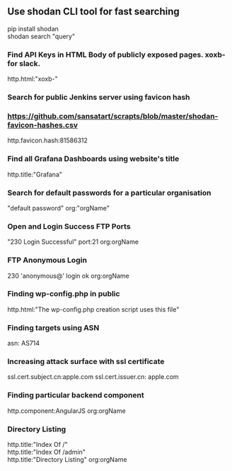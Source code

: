 ## Use shodan CLI tool for fast searching
pip install shodan\
shodan search "query"

### Find API Keys in HTML Body of publicly exposed pages. xoxb- for slack.
http.html:"xoxb-"

### Search for public Jenkins server using favicon hash

### https://github.com/sansatart/scrapts/blob/master/shodan-favicon-hashes.csv 
http.favicon.hash:81586312

### Find all Grafana Dashboards using website's title
http.title:"Grafana"

### Search for default passwords for a particular organisation
"default password" org:"orgName"

### Open and Login Success FTP Ports
"230 Login Successful" port:21 org:orgName 

### FTP Anonymous Login
230 'anonymous@' login ok org:orgName

### Finding wp-config.php in public
http.html:"The wp-config.php creation script uses this file"

### Finding targets using ASN
asn: AS714

### Increasing attack surface with ssl certificate
ssl.cert.subject.cn:apple.com
ssl.cert.issuer.cn: apple.com

### Finding particular backend component
http.component:AngularJS org:orgName

### Directory Listing
http.title:"Index Of /"\
http.title:"Index Of /admin"\
http.title:"Directory Listing" org:orgName
